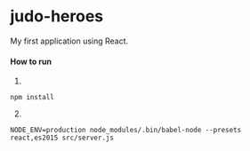 # judo-heroes

My first application using React. 


#### How to run

1.
```shell
npm install
```

2.
```shell
NODE_ENV=production node_modules/.bin/babel-node --presets react,es2015 src/server.js
```
